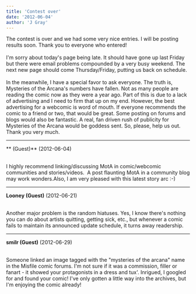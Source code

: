 ```yaml
---
title: 'Contest over'
date: '2012-06-04'
author: 'J Gray'
---
```


The contest is over and we had some very nice entries. I will be posting results soon. Thank you to everyone who entered!<br><br>I'm sorry about today's page being late. It should have gone up last Friday but there were email problems compounded by a very busy weekend. The next new page should come Thursday/Friday, putting us back on schedule.<br><br>In the meanwhile, I have a special favor to ask everyone. The truth is, Mysteries of the Arcana's numbers have fallen. Not as many people are reading the comic now as they were a year ago. Part of this is due to a lack of advertising and I need to firm that up on my end. However, the best advertising for a webcomic is word of mouth. If everyone recommends the comic to a friend or two, that would be great. Some posting on forums and blogs would also be fantastic. A real, fan driven rush of publicity for Mysteries of the Arcana would be goddess sent. So, please, help us out. Thank you very much.<br>

---
** (Guest)** (2012-06-04)

<br>I highly recommend linking/discussing MotA in comic/webcomic communities and stories/videos.<span style="mso-spacerun:yes">&nbsp; </span>A post flaunting MotA in a community blog may work wonders.Also, I am very pleased with this latest story arc :-)<br>

---
**Looney (Guest)** (2012-06-21)

<br> Another major problem is the random hiatuses. Yes, I know there's nothing you can do about artists quitting, getting sick, etc., but whenever a comic fails to maintain its announced update schedule, it turns away readership.<br>

---
**smilr (Guest)** (2012-06-29)

<br> Someone linked an image tagged with the "mysteries of the arcana" name in the Misfile comic forums. I'm not sure if it was a commission, filler or fanart - it showed your protagonists in a dress and tux'. Inrigued, I googled for and found your comic! I've only gotten a little way into the archives, but I'm enjoying the comic already!

